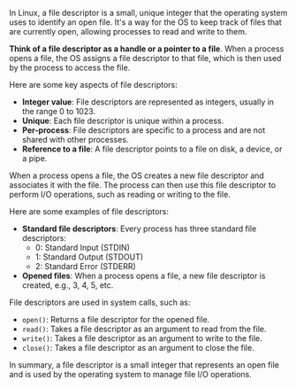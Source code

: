 In Linux, a file descriptor is a small, unique integer that the operating system uses to identify an open file. It's a way for the OS to keep track of files that are currently open, allowing processes to read and write to them.

**Think of a file descriptor as a handle or a pointer to a file**. When a process opens a file, the OS assigns a file descriptor to that file, which is then used by the process to access the file.

Here are some key aspects of file descriptors:

* **Integer value**: File descriptors are represented as integers, usually in the range 0 to 1023.
* **Unique**: Each file descriptor is unique within a process.
* **Per-process**: File descriptors are specific to a process and are not shared with other processes.
* **Reference to a file**: A file descriptor points to a file on disk, a device, or a pipe.

When a process opens a file, the OS creates a new file descriptor and associates it with the file. The process can then use this file descriptor to perform I/O operations, such as reading or writing to the file.

Here are some examples of file descriptors:

* **Standard file descriptors**: Every process has three standard file descriptors:
	+ 0: Standard Input (STDIN)
	+ 1: Standard Output (STDOUT)
	+ 2: Standard Error (STDERR)
* **Opened files**: When a process opens a file, a new file descriptor is created, e.g., 3, 4, 5, etc.

File descriptors are used in system calls, such as:

* `open()`: Returns a file descriptor for the opened file.
* `read()`: Takes a file descriptor as an argument to read from the file.
* `write()`: Takes a file descriptor as an argument to write to the file.
* `close()`: Takes a file descriptor as an argument to close the file.

In summary, a file descriptor is a small integer that represents an open file and is used by the operating system to manage file I/O operations.
